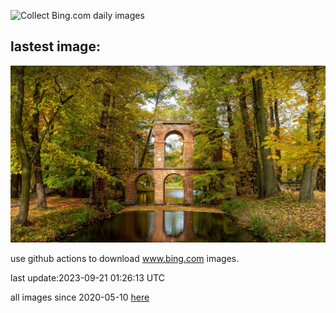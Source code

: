 ![Collect Bing.com daily images](https://github.com/counter2015/bing-daily-images/workflows/Collect%20Bing.com%20daily%20images/badge.svg)
## lastest image:
![](images/ArkadiaPark.jpg)

use github actions to download www.bing.com images.

last update:2023-09-21 01:26:13 UTC

all images since 2020-05-10 [here](https://github.com/counter2015/bing-daily-images/tree/master/images) 
